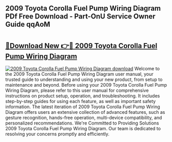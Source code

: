 ## 2009 Toyota Corolla Fuel Pump Wiring Diagram PDf Free Download - Part-OnU Service Owner Guide qqAoM

# <h2><a href="http://dfseuab.blite.top/?on=2009+Toyota+Corolla+Fuel+Pump+Wiring+Diagram">🔗Download New 👉🔴 2009 Toyota Corolla Fuel Pump Wiring Diagram</a></h2>

[![2009 Toyota Corolla Fuel Pump Wiring Diagram download](https://i.imgur.com/lujVjoI.png)](http://dfseuab.blite.top/?on=2009+Toyota+Corolla+Fuel+Pump+Wiring+Diagram)
Welcome to the 2009 Toyota Corolla Fuel Pump Wiring Diagram user manual, your trusted guide to understanding and using your new product, from setup to maintenance and beyond. Before using your 2009 Toyota Corolla Fuel Pump Wiring Diagram, please refer to this user manual for comprehensive instructions on product setup, operation, and troubleshooting. It includes step-by-step guides for using each feature, as well as important safety information. The latest iteration of 2009 Toyota Corolla Fuel Pump Wiring Diagram offers users an extensive collection of advanced features, such as gesture recognition, hands-free operation, multi-device compatibility, and personalized recommendations. We're Committed to Providing Solutions 2009 Toyota Corolla Fuel Pump Wiring Diagram. Our team is dedicated to resolving your concerns promptly and efficiently.
